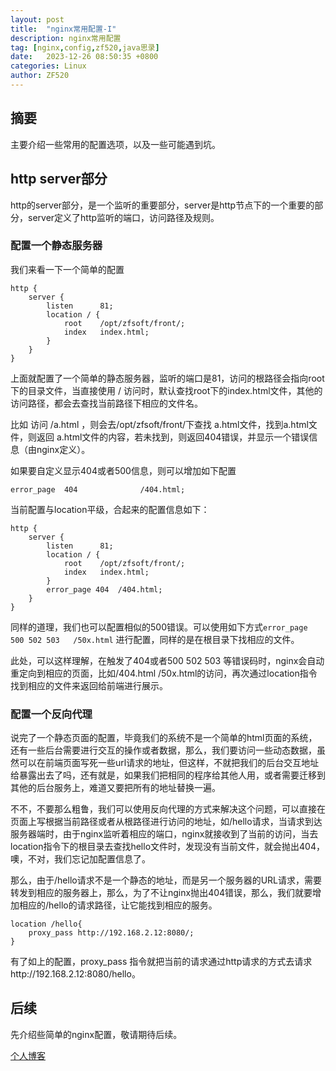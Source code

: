 ```yaml
---
layout: post
title:  "nginx常用配置-I"
description: nginx常用配置
tag: [nginx,config,zf520,java思录]
date:   2023-12-26 08:50:35 +0800
categories: Linux
author: ZF520
---
```


## 摘要

主要介绍一些常用的配置选项，以及一些可能遇到坑。



## http server部分

http的server部分，是一个监听的重要部分，server是http节点下的一个重要的部分，server定义了http监听的端口，访问路径及规则。

### 配置一个静态服务器

我们来看一下一个简单的配置

```nginx
http {
	server {
		listen		81;
		location / {
			root	/opt/zfsoft/front/;
			index	index.html;
		}
	}
}
```

上面就配置了一个简单的静态服务器，监听的端口是81，访问的根路径会指向root下的目录文件，当直接使用 / 访问时，默认查找root下的index.html文件，其他的访问路径，都会去查找当前路径下相应的文件名。

比如 访问 /a.html ，则会去/opt/zfsoft/front/下查找 a.html文件，找到a.html文件，则返回  a.html文件的内容，若未找到，则返回404错误，并显示一个错误信息（由nginx定义）。

如果要自定义显示404或者500信息，则可以增加如下配置

```nginx
error_page  404              /404.html;
```

当前配置与location平级，合起来的配置信息如下：

```nginx
http {
	server {
		listen		81;
		location / {
			root	/opt/zfsoft/front/;
			index	index.html;
		}
		error_page 404	/404.html;
	}
}
```

同样的道理，我们也可以配置相似的500错误。可以使用如下方式`error_page 500 502 503  	/50x.html` 进行配置，同样的是在根目录下找相应的文件。

此处，可以这样理解，在触发了404或者500 502 503 等错误码时，nginx会自动重定向到相应的页面，比如/404.html  /50x.html的访问，再次通过location指令找到相应的文件来返回给前端进行展示。

### 配置一个反向代理

说完了一个静态页面的配置，毕竟我们的系统不是一个简单的html页面的系统，还有一些后台需要进行交互的操作或者数据，那么，我们要访问一些动态数据，虽然可以在前端页面写死一些url请求的地址，但这样，不就把我们的后台交互地址给暴露出去了吗，还有就是，如果我们把相同的程序给其他人用，或者需要迁移到其他的后台服务上，难道又要把所有的地址替换一遍。

不不，不要那么粗鲁，我们可以使用反向代理的方式来解决这个问题，可以直接在页面上写根据当前路径或者从根路径进行访问的地址，如/hello请求，当请求到达服务器端时，由于nginx监听着相应的端口，nginx就接收到了当前的访问，当去location指令下的根目录去查找hello文件时，发现没有当前文件，就会抛出404，噢，不对，我们忘记加配置信息了。

那么，由于/hello请求不是一个静态的地址，而是另一个服务器的URL请求，需要转发到相应的服务器上，那么，为了不让nginx抛出404错误，那么，我们就要增加相应的/hello的请求路径，让它能找到相应的服务。

```nginx
location /hello{
	proxy_pass http://192.168.2.12:8080/;
}
```

有了如上的配置，proxy_pass 指令就把当前的请求通过http请求的方式去请求http://192.168.2.12:8080/hello。

## 后续

先介绍些简单的nginx配置，敬请期待后续。



[个人博客](http://b.zf520.net)

